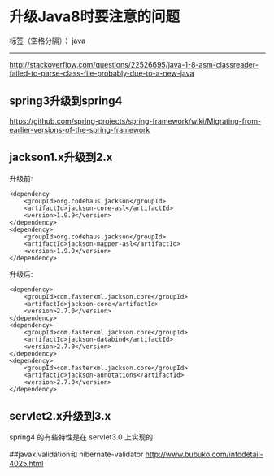 ﻿# 升级Java8时要注意的问题

标签（空格分隔）： java

---

http://stackoverflow.com/questions/22526695/java-1-8-asm-classreader-failed-to-parse-class-file-probably-due-to-a-new-java

## spring3升级到spring4

https://github.com/spring-projects/spring-framework/wiki/Migrating-from-earlier-versions-of-the-spring-framework

## jackson1.x升级到2.x

升级前:
```
<dependency
	<groupId>org.codehaus.jackson</groupId>
	<artifactId>jackson-core-asl</artifactId>
	<version>1.9.9</version>
</dependency>
<dependency>
    <groupId>org.codehaus.jackson</groupId>
    <artifactId>jackson-mapper-asl</artifactId>
    <version>1.9.9</version>
</dependency>
```
升级后:
```
<dependency>
    <groupId>com.fasterxml.jackson.core</groupId>
    <artifactId>jackson-core</artifactId>
    <version>2.7.0</version>
</dependency>
<dependency>
    <groupId>com.fasterxml.jackson.core</groupId>
    <artifactId>jackson-databind</artifactId>
    <version>2.7.0</version>
</dependency>
<dependency>
    <groupId>com.fasterxml.jackson.core</groupId>
    <artifactId>jackson-annotations</artifactId>
    <version>2.7.0</version>
</dependency>
```

## servlet2.x升级到3.x
spring4  的有些特性是在 servlet3.0 上实现的


##javax.validation和 hibernate-validator
http://www.bubuko.com/infodetail-4025.html
```
```


